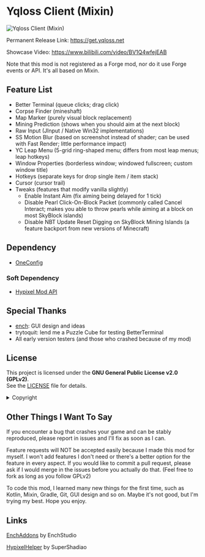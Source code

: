 # Yqloss Client (Mixin)

![Yqloss Client (Mixin)](https://socialify.git.ci/Necron-Dev/YqlossClientMixin/image?description=1&font=Raleway&forks=1&issues=1&logo=https%3A%2F%2Fraw.githubusercontent.com%2Fboopwdn%2FYqlossClientMixin%2Frefs%2Fheads%2Fmaster%2Ficon.svg&name=1&owner=1&pulls=1&stargazers=1&theme=Auto)

Permanent Release Link: https://get.yqloss.net

Showcase Video: https://www.bilibili.com/video/BV1Q4wfejEAB

Note that this mod is not registered as a Forge mod, nor do it use Forge events or API. It's all based on Mixin.

## Feature List

* Better Terminal (queue clicks; drag click)
* Corpse Finder (mineshaft)
* Map Marker (purely visual block replacement)
* Mining Prediction (shows when you should aim at the next block)
* Raw Input (JInput / Native Win32 implementations)
* SS Motion Blur (based on screenshot instead of shader; can be used with Fast Render; little performance impact)
* YC Leap Menu (5-grid ring-shaped menu; differs from most leap menus; leap hotkeys)
* Window Properties (borderless window; windowed fullscreen; custom window title)
* Hotkeys (separate keys for drop single item / item stack)
* Cursor (cursor trail)
* Tweaks (features that modify vanilla slightly)
    * Enable Instant Aim (fix aiming being delayed for 1 tick)
    * Disable Pearl Click-On-Block Packet (commonly called Cancel Interact; makes you able to throw pearls while aiming
      at a block on most SkyBlock islands)
    * Disable NBT Update Reset Digging on SkyBlock Mining Islands (a feature backport from new versions of Minecraft)

## Dependency

* [OneConfig](https://github.com/Polyfrost/OneConfig)

### Soft Dependency

* [Hypixel Mod API](https://github.com/HypixelDev/ModAPI)

## Special Thanks

* [ench](https://github.com/EnchStudio): GUI design and ideas
* trytoquit: lend me a Puzzle Cube for testing BetterTerminal
* All early version testers (and those who crashed because of my mod)

## License

This project is licensed under the **GNU General Public License v2.0 (GPLv2)**.  
See the [LICENSE](LICENSE) file for details.

<details>

<summary>Copyright</summary>

This mod is based on [OneConfigExampleMod](https://github.com/Polyfrost/OneConfigExampleMod)

* Copyright (C) 2025 Yqloss ([GPLv2 License](LICENSE))
* Raw Input: Copyright (c) 2020
  Curi0 ([Project](https://github.com/xCuri0/RawInputMod)) ([MIT License](LICENSE_RAW_INPUT))
* Montserrat Font: Copyright 2024 The Montserrat.Git Project
  Authors (https://github.com/JulietaUla/Montserrat.git) ([Project](https://github.com/JulietaUla/Montserrat)) ([OFL License](src/main/resources/assets/yqlossclientmixin/font/montserrat/OFL.txt))
* Open Color (Default Color Scheme): Copyright (c) 2016
  heeyeun ([Project](https://github.com/yeun/open-color)) ([MIT License](LICENSE_OPEN_COLOR))
* NotoSans SC Font: Copyright 2014-2021 Adobe (http://www.adobe.com/), with Reserved Font Name
  'Source' ([OFL License](src/main/resources/assets/yqlossclientmixin/font/notosans_sc/OFL.txt))

At the same time, for better user experience and compatibility, I included the following libraries in
the [libraries](libraries) folder:

* The internal part of OneConfig (for accessing NanoVG): Copyright (C) 2021-2024 Polyfrost Inc. and
  contributors. ([Project](https://github.com/Polyfrost/OneConfig)) ([MIT License](libraries/LICENSE_ONECONFIG))
* Some OptiFine classes exported from running Minecraft (for compatibility)

</details>

## Other Things I Want To Say

If you encounter a bug that crashes your game and can be stably reproduced, please report in issues and I'll fix as soon
as I can.

Feature requests will NOT be accepted easily because I made this mod for myself. I won't add features I don't need or
there's a better option for the feature in every aspect. If you would like to commit a pull request, please ask if I
would merge in the issues before you actually do that. (Feel free to fork as long as you follow GPLv2)

To code this mod, I learned many new things for the first time, such as Kotlin, Mixin, Gradle, Git, GUI design and so
on. Maybe it's not good, but I'm trying my best. Hope you enjoy.

## Links

[EnchAddons](https://github.com/Necron-Dev/EnchAddons) by EnchStudio

[HypixelHelper](https://github.com/SuperShadiao/hypixelhelper) by SuperShadiao
